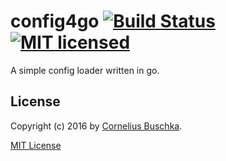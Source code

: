 # config4go [![Build Status](https://travis-ci.org/cbuschka/config4go.svg)](https://travis-ci.org/cbuschka/config4go) [![MIT licensed](https://img.shields.io/badge/license-MIT-blue.svg)](https://raw.githubusercontent.com/hyperium/hyper/master/LICENSE)

A simple config loader written in go.

## License

Copyright (c) 2016 by [Cornelius Buschka](https://github.com/cbuschka).

[MIT License](LICENSE)
